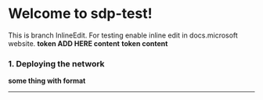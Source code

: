 # Welcome to sdp-test!
This is branch InlineEdit. For testing enable inline edit in docs.microsoft website. ****token ADD HERE content**** 
**token content**

### 1. Deploying the network
****some thing with format****
- - -
